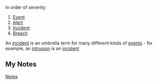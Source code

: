 In order of severity:
1. [Event](event.md)
2. [Alert](alert.md)
3. [Incident](incident.md)
4. [Breach](breach.md)

An [incident](incident.md) is an umbrella term for many different kinds of [events](event.md) - for example, an [intrusion](intrusion.md) is an [incident](incident.md)
## My Notes
[Notes](mynotes/event-severity-scale-notes.md)
